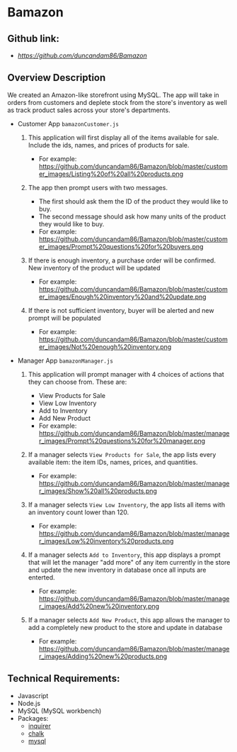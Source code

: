 # Bamazon

## Github link: 
* *https://github.com/duncandam86/Bamazon*

## Overview Description
We created an Amazon-like storefront using MySQL. The app will take in orders from customers and deplete stock from the store's inventory as well as track product sales across your store's departments.

* Customer App `bamazonCustomer.js`
    1. This application will first display all of the items available for sale. Include the ids, names, and prices of products for sale.
        * For example: https://github.com/duncandam86/Bamazon/blob/master/customer_images/Listing%20of%20all%20products.png

    2. The app then prompt users with two messages.
        * The first should ask them the ID of the product they would like to buy.
        * The second message should ask how many units of the product they would like to buy.
        * For example: https://github.com/duncandam86/Bamazon/blob/master/customer_images/Prompt%20questions%20for%20buyers.png
        
    3. If there is enough inventory, a purchase order will be confirmed. New inventory of the product will be updated
        * For example: https://github.com/duncandam86/Bamazon/blob/master/customer_images/Enough%20inventory%20and%20update.png
    
    4. If there is not sufficient inventory, buyer will be alerted and new prompt will be populated
        * For example: https://github.com/duncandam86/Bamazon/blob/master/customer_images/Not%20enough%20inventory.png

* Manager App `bamazonManager.js`
    1. This application will prompt manager with 4 choices of actions that they can choose from. These are: 
        * View Products for Sale
        * View Low Inventory
        * Add to Inventory
        * Add New Product
        * For example: https://github.com/duncandam86/Bamazon/blob/master/manager_images/Prompt%20questions%20for%20manager.png

    2. If a manager selects `View Products for Sale`, the app lists every available item: the item IDs, names, prices, and quantities.
        * For example: https://github.com/duncandam86/Bamazon/blob/master/manager_images/Show%20all%20products.png

    3. If a manager selects `View Low Inventory`, the app lists all items with an inventory count lower than 120.
        * For example: https://github.com/duncandam86/Bamazon/blob/master/manager_images/Low%20inventory%20products.png

    4. If a manager selects `Add to Inventory`, this app displays a prompt that will let the manager "add more" of any item currently in the store and update the new inventory in database once all inputs are enterted.
        * For example: https://github.com/duncandam86/Bamazon/blob/master/manager_images/Add%20new%20inventory.png
    
    5. If a manager selects `Add New Product`, this app allows the manager to add a completely new product to the store and update in database
        * For example: https://github.com/duncandam86/Bamazon/blob/master/manager_images/Adding%20new%20products.png

## Technical Requirements:
* Javascript
* Node.js
* MySQL (MySQL workbench)
* Packages:
  * [inquirer](https://www.npmjs.com/package/inquirer)
  * [chalk](https://www.npmjs.com/package/chalk)
  * [mysql](https://www.npmjs.com/package/mysql)

